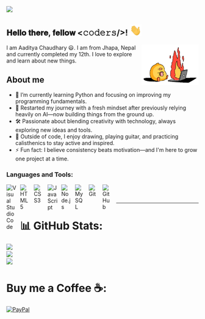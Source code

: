 <img src="./Assets/cat.gif" width="30px"></h2> <h2> 𝐇𝐞𝐥𝐥𝐨 𝐭𝐡𝐞𝐫𝐞, 𝐟𝐞𝐥𝐥𝐨𝐰 <𝚌𝚘𝚍𝚎𝚛𝚜/>! <img src="https://raw.githubusercontent.com/ABSphreak/ABSphreak/master/gifs/Hi.gif" width="30px"></h2>


<img align='right' src='./Assets/_.gif' width='150"'>
I am Aaditya Chaudhary 😃. I am from Jhapa, Nepal and currently completed my 12th. I love to explore and learn about new things.

## About me

- 🌱 I’m currently learning Python and focusing on improving my programming fundamentals.
- 🤖 Restarted my journey with a fresh mindset after previously relying heavily on AI—now building things from the ground up.
- 🛠️ Passionate about blending creativity with technology, always exploring new ideas and tools.
- 🎸 Outside of code, I enjoy drawing, playing guitar, and practicing calisthenics to stay active and inspired.
- ⚡ Fun fact: I believe consistency beats motivation—and I'm here to grow one project at a time.


### Languages and Tools:

<img align="left" alt="Visual Studio Code" width="26px" src="https://cdn.jsdelivr.net/gh/devicons/devicon/icons/vscode/vscode-original.svg" style="padding-right:10px;" />
<img align="left" alt="HTML5" width="26px" src="https://cdn.jsdelivr.net/gh/devicons/devicon/icons/html5/html5-original.svg" style="padding-right:10px;" />
<img align="left" alt="CSS3" width="26px" src="https://cdn.jsdelivr.net/gh/devicons/devicon/icons/css3/css3-original.svg" style="padding-right:10px;" />
<img align="left" alt="JavaScript" width="26px" src="https://cdn.jsdelivr.net/gh/devicons/devicon/icons/javascript/javascript-original.svg" style="padding-right:10px;" />
<img align="left" alt="Node.js" width="26px" src="https://cdn.jsdelivr.net/gh/devicons/devicon/icons/nodejs/nodejs-original.svg" style="padding-right:10px;" />
<img align="left" alt="MySQL" width="26px" src="https://cdn.jsdelivr.net/gh/devicons/devicon/icons/mysql/mysql-original.svg" style="padding-right:10px;" />
<img align="left" alt="Git" width="26px" src="https://cdn.jsdelivr.net/gh/devicons/devicon/icons/git/git-original.svg" style="padding-right:10px;" />
<img align="left" alt="GitHub" width="26px" src="https://user-images.githubusercontent.com/3369400/139447912-e0f43f33-6d9f-45f8-be46-2df5bbc91289.png" style="padding-right:10px;" />

<br />
<br />

---
# 📊 GitHub Stats:
![](https://github-readme-stats.vercel.app/api?username=Aadiwrth&theme=dark&hide_border=false&include_all_commits=true&count_private=true)<br/>
![](https://nirzak-streak-stats.vercel.app/?user=Aadiwrth&theme=dark&hide_border=false)<br/>
![](https://github-readme-stats.vercel.app/api/top-langs/?username=Aadiwrth&theme=dark&hide_border=false&include_all_commits=true&count_private=true&layout=compact)

# Buy me a Coffee ☕:
  [![PayPal](https://img.shields.io/badge/PayPal-00457C?style=for-the-badge&logo=paypal&logoColor=white)](https://paypal.me/deepu468) 

